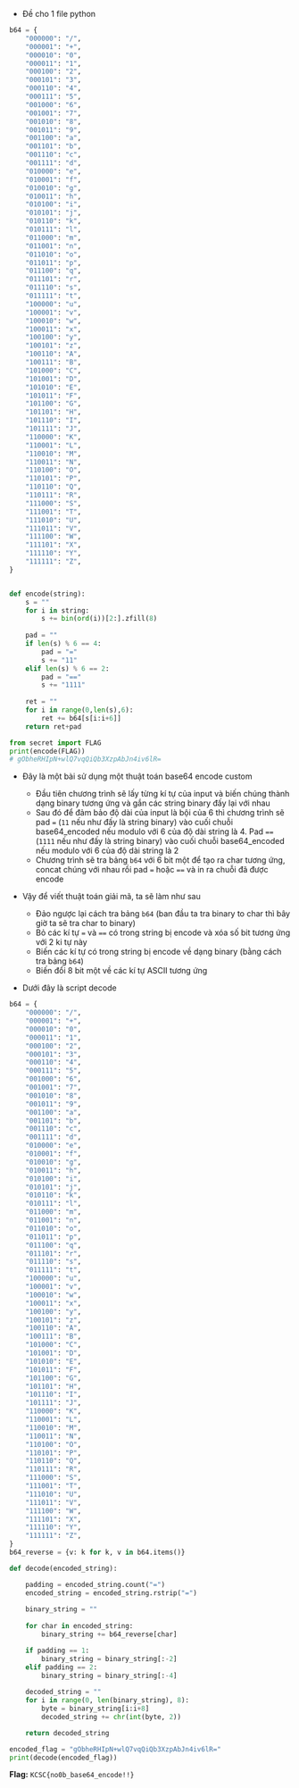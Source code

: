 - Đề cho 1 file python

```python
b64 = {
    "000000": "/",
    "000001": "+",
    "000010": "0",
    "000011": "1",
    "000100": "2",
    "000101": "3",
    "000110": "4",
    "000111": "5",
    "001000": "6",
    "001001": "7",
    "001010": "8",
    "001011": "9",
    "001100": "a",
    "001101": "b",
    "001110": "c",
    "001111": "d",
    "010000": "e",
    "010001": "f",
    "010010": "g",
    "010011": "h",
    "010100": "i",
    "010101": "j",
    "010110": "k",
    "010111": "l",
    "011000": "m",
    "011001": "n",
    "011010": "o",
    "011011": "p",
    "011100": "q",
    "011101": "r",
    "011110": "s",
    "011111": "t",
    "100000": "u",
    "100001": "v",
    "100010": "w",
    "100011": "x",
    "100100": "y",
    "100101": "z",
    "100110": "A",
    "100111": "B",
    "101000": "C",
    "101001": "D",
    "101010": "E",
    "101011": "F",
    "101100": "G",
    "101101": "H",
    "101110": "I",
    "101111": "J",
    "110000": "K",
    "110001": "L",
    "110010": "M",
    "110011": "N",
    "110100": "O",
    "110101": "P",
    "110110": "Q",
    "110111": "R",
    "111000": "S",
    "111001": "T",
    "111010": "U",
    "111011": "V",
    "111100": "W",
    "111101": "X",
    "111110": "Y",
    "111111": "Z",
}


def encode(string):
    s = ""
    for i in string:
        s += bin(ord(i))[2:].zfill(8)
    
    pad = ""
    if len(s) % 6 == 4:
        pad = "="
        s += "11"
    elif len(s) % 6 == 2:
        pad = "=="
        s += "1111"
    
    ret = ""
    for i in range(0,len(s),6):
        ret += b64[s[i:i+6]]
    return ret+pad

from secret import FLAG
print(encode(FLAG))
# gObheRHIpN+wlQ7vqQiQb3XzpAbJn4iv6lR=
```
- Đây là một bài sử dụng một thuật toán base64 encode custom
  + Đầu tiên chương trình sẽ lấy từng kí tự của input và biến chúng thành dạng binary tương ứng và gắn các string binary đấy lại với nhau
  + Sau đó để đảm bảo độ dài của input là bội của 6 thì chương trình sẽ pad `=` (`11` nếu như đấy là string binary) vào cuối chuỗi base64_encoded nếu modulo với 6 của độ dài string là 4. Pad `==` (`1111` nếu như đấy là string binary) vào cuối chuỗi base64_encoded nếu modulo với 6 của độ dài string là 2
  + Chương trình sẽ tra bảng `b64` với 6 bit một để tạo ra char tương ứng, concat chúng với nhau rồi pad `=` hoặc `==` và in ra chuỗi đã được encode

- Vậy để viết thuật toán giải mã, ta sẽ làm như sau
  + Đảo ngược lại cách tra bảng `b64` (ban đầu ta tra binary to char thì bây giờ ta sẽ tra char to binary)
  + Bỏ các kí tự `=` và `==` có trong string bị encode và xóa số bit tương ứng với 2 ki tự này
  + Biến các kí tự có trong string bị encode về dạng binary (bằng cách tra bảng `b64`)
  + Biến đổi 8 bit một về các kí tự ASCII tương ứng

- Dưới đây là script decode
```python
b64 = {
    "000000": "/",
    "000001": "+",
    "000010": "0",
    "000011": "1",
    "000100": "2",
    "000101": "3",
    "000110": "4",
    "000111": "5",
    "001000": "6",
    "001001": "7",
    "001010": "8",
    "001011": "9",
    "001100": "a",
    "001101": "b",
    "001110": "c",
    "001111": "d",
    "010000": "e",
    "010001": "f",
    "010010": "g",
    "010011": "h",
    "010100": "i",
    "010101": "j",
    "010110": "k",
    "010111": "l",
    "011000": "m",
    "011001": "n",
    "011010": "o",
    "011011": "p",
    "011100": "q",
    "011101": "r",
    "011110": "s",
    "011111": "t",
    "100000": "u",
    "100001": "v",
    "100010": "w",
    "100011": "x",
    "100100": "y",
    "100101": "z",
    "100110": "A",
    "100111": "B",
    "101000": "C",
    "101001": "D",
    "101010": "E",
    "101011": "F",
    "101100": "G",
    "101101": "H",
    "101110": "I",
    "101111": "J",
    "110000": "K",
    "110001": "L",
    "110010": "M",
    "110011": "N",
    "110100": "O",
    "110101": "P",
    "110110": "Q",
    "110111": "R",
    "111000": "S",
    "111001": "T",
    "111010": "U",
    "111011": "V",
    "111100": "W",
    "111101": "X",
    "111110": "Y",
    "111111": "Z",
}
b64_reverse = {v: k for k, v in b64.items()}

def decode(encoded_string):

    padding = encoded_string.count("=")
    encoded_string = encoded_string.rstrip("=")
    
    binary_string = ""
    
    for char in encoded_string:
        binary_string += b64_reverse[char]

    if padding == 1:
        binary_string = binary_string[:-2]  
    elif padding == 2:
        binary_string = binary_string[:-4]  
  
    decoded_string = ""
    for i in range(0, len(binary_string), 8):
        byte = binary_string[i:i+8]
        decoded_string += chr(int(byte, 2))

    return decoded_string

encoded_flag = "gObheRHIpN+wlQ7vqQiQb3XzpAbJn4iv6lR="
print(decode(encoded_flag))

```
**Flag:** `KCSC{no0b_base64_encode!!}`
